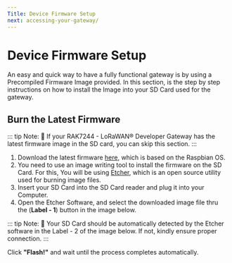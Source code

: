 ```yaml
---
Title: Device Firmware Setup
next: accessing-your-gateway/
---
```


# Device Firmware Setup
An easy and quick way to have a fully functional gateway is by using a Precompiled Firmware Image provided. In this section, is the step by step instructions on how to install the Image into your SD Card used for the gateway.

## Burn the Latest Firmware

::: tip Note:
:pencil: If your RAK7244 - LoRaWAN® Developer Gateway has the latest firmware image in the SD card, you can
skip this section.
:::

1. Download the latest firmware [here](https://downloads.rakwireless.com/en/LoRa/Developer-LoRaWAN-Gateway-RAK7244%26RAK7244P/Firmware/RAK7244_Latest_Firmware.zip), which is based on the Raspbian OS.
2. You need to use an image writing tool to install the firmware on the SD Card. For this, You will be using [Etcher](https://www.balena.io/etcher/), which is an open source utility used for burning image files.
3. Insert your SD Card into the SD Card reader and plug it into your Computer.
4. Open the Etcher Software, and select the downloaded image file thru the (**Label - 1**) button in the image below.

::: tip Note:
:pencil: Your SD Card should be automatically detected by the Etcher software in the Label - 2 of the
image below. If not, kindly ensure proper connection.
:::

<rk-img
  src="/assets/images/quick-start-guide/rak7244/3.device firmware setup/firmwareburn.png"
  width="100%"
  figure-number="1"
  caption="Balena Etcher Software"
/>

Click **"Flash!"** and wait until the process completes automatically.

